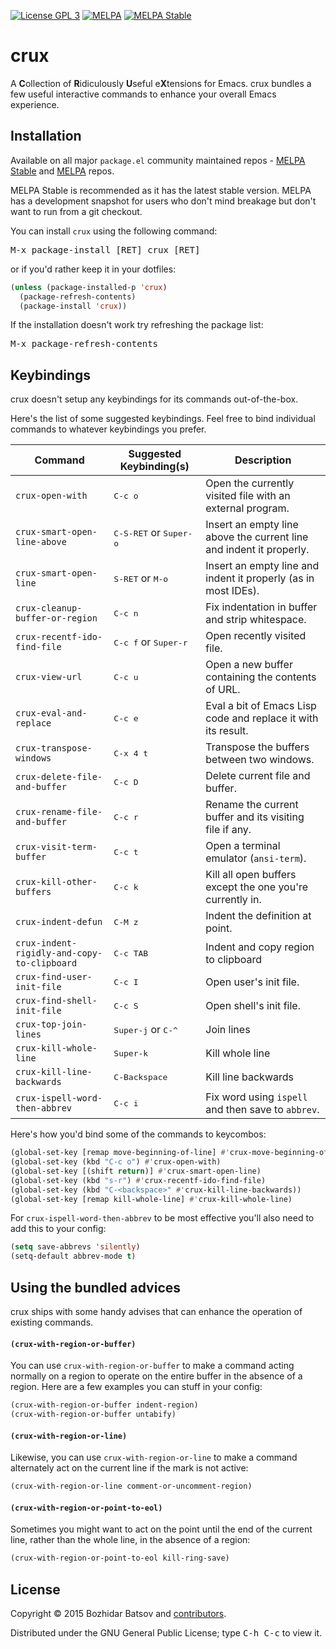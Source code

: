 [![License GPL 3][badge-license]][copying]
[![MELPA][melpa-badge]][melpa-package]
[![MELPA Stable][melpa-stable-badge]][melpa-stable-package]

# crux

A **C**ollection of **R**idiculously **U**seful e**X**tensions for Emacs.
crux bundles a few useful interactive commands to enhance your
overall Emacs experience.

## Installation

Available on all major `package.el` community maintained repos -
[MELPA Stable][] and [MELPA][] repos.

MELPA Stable is recommended as it has the latest stable version.
MELPA has a development snapshot for users who don't mind breakage but
don't want to run from a git checkout.

You can install `crux` using the following command:

<kbd>M-x package-install [RET] crux [RET]</kbd>

or if you'd rather keep it in your dotfiles:

```el
(unless (package-installed-p 'crux)
  (package-refresh-contents)
  (package-install 'crux))
```

If the installation doesn't work try refreshing the package list:

<kbd>M-x package-refresh-contents</kbd>

## Keybindings

crux doesn't setup any keybindings for its commands out-of-the-box.

Here's the list of some suggested keybindings. Feel free to bind
individual commands to whatever keybindings you prefer.

Command                                     | Suggested Keybinding(s)         | Description
--------------------------------------------|---------------------------------|------------------------
`crux-open-with`                            | <kbd>C-c o</kbd>   | Open the currently visited file with an external program.
`crux-smart-open-line-above`                | <kbd>C-S-RET</kbd> or <kbd>Super-o</kbd> | Insert an empty line above the current line and indent it properly.
`crux-smart-open-line`                      | <kbd>S-RET</kbd> or <kbd>M-o</kbd> | Insert an empty line and indent it properly (as in most IDEs).
`crux-cleanup-buffer-or-region`             | <kbd>C-c n</kbd> | Fix indentation in buffer and strip whitespace.
`crux-recentf-ido-find-file`                | <kbd>C-c f</kbd> or <kbd>Super-r</kbd> | Open recently visited file.
`crux-view-url`                             | <kbd>C-c u</kbd> | Open a new buffer containing the contents of URL.
`crux-eval-and-replace`                     | <kbd>C-c e</kbd> | Eval a bit of Emacs Lisp code and replace it with its result.
`crux-transpose-windows`                    | <kbd>C-x 4 t</kbd> | Transpose the buffers between two windows.
`crux-delete-file-and-buffer`               | <kbd>C-c D</kbd> | Delete current file and buffer.
`crux-rename-file-and-buffer`               | <kbd>C-c r</kbd> | Rename the current buffer and its visiting file if any.
`crux-visit-term-buffer`                    | <kbd>C-c t</kbd> | Open a terminal emulator (`ansi-term`).
`crux-kill-other-buffers`                   | <kbd>C-c k</kbd> | Kill all open buffers except the one you're currently in.
`crux-indent-defun`                         | <kbd>C-M z</kbd> | Indent the definition at point.
`crux-indent-rigidly-and-copy-to-clipboard` | <kbd>C-c TAB</kbd> | Indent and copy region to clipboard
`crux-find-user-init-file`                  | <kbd>C-c I</kbd> | Open user's init file.
`crux-find-shell-init-file`                 | <kbd>C-c S</kbd> | Open shell's init file.
`crux-top-join-lines`                       | <kbd>Super-j</kbd> or <kbd>C-^</kbd> | Join lines
`crux-kill-whole-line`                      | <kbd>Super-k</kbd> | Kill whole line
`crux-kill-line-backwards`                  | <kbd>C-Backspace</kbd> | Kill line backwards
`crux-ispell-word-then-abbrev`              | <kbd>C-c i</kbd> | Fix word using `ispell` and then save to `abbrev`.

Here's how you'd bind some of the commands to keycombos:

```el
(global-set-key [remap move-beginning-of-line] #'crux-move-beginning-of-line)
(global-set-key (kbd "C-c o") #'crux-open-with)
(global-set-key [(shift return)] #'crux-smart-open-line)
(global-set-key (kbd "s-r") #'crux-recentf-ido-find-file)
(global-set-key (kbd "C-<backspace>" #'crux-kill-line-backwards))
(global-set-key [remap kill-whole-line] #'crux-kill-whole-line)
```

For `crux-ispell-word-then-abbrev` to be most effective you'll also need to add this to your config:

```el
(setq save-abbrevs 'silently)
(setq-default abbrev-mode t)
```

## Using the bundled advices

crux ships with some handy advises that can enhance the operation of existing commands.

#### `(crux-with-region-or-buffer)` ####

You can use `crux-with-region-or-buffer` to make a command acting
normally on a region to operate on the entire buffer in the absence of
a region. Here are a few examples you can stuff in your config:

```el
(crux-with-region-or-buffer indent-region)
(crux-with-region-or-buffer untabify)
```

#### `(crux-with-region-or-line)` ####

Likewise, you can use `crux-with-region-or-line` to make a command
alternately act on the current line if the mark is not active:

```el
(crux-with-region-or-line comment-or-uncomment-region)
```

#### `(crux-with-region-or-point-to-eol)` ####

Sometimes you might want to act on the point until the end of the
current line, rather than the whole line, in the absence of a region:

``` el
(crux-with-region-or-point-to-eol kill-ring-save)
```

## License

Copyright © 2015 Bozhidar Batsov and [contributors][].

Distributed under the GNU General Public License; type <kbd>C-h C-c</kbd> to view it.

[badge-license]: https://img.shields.io/badge/license-GPL_3-green.svg
[melpa-badge]: http://melpa.org/packages/crux-badge.svg
[melpa-stable-badge]: http://stable.melpa.org/packages/crux-badge.svg
[melpa-package]: http://melpa.org/#/crux
[melpa-stable-package]: http://stable.melpa.org/#/crux
[COPYING]: http://www.gnu.org/copyleft/gpl.html
[contributors]: https://github.com/bbatsov/crux/contributors
[melpa]: http://melpa.org
[melpa stable]: http://stable.melpa.org
